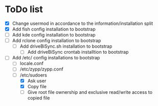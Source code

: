 # ToDo list

- [x] Change usermod in accordance to the information/installation split
- [x] Add fish config installation to bootstrap
- [ ] Add kde config installation to bootstrap
- [ ] Add rclone config installation to bootstrap
    - [ ] Add driveBiSync.sh installation to bootstrap
        - [ ] Add driveBiSync crontab installtion to bootstrap
- [ ] Add /etc/ config installations to bootstrap
    - [ ] locale.conf
    - [ ] /etc/zypp/zypp.conf
    - [ ] /etc/sudoers
        - [x] Ask user
        - [x] Copy file
        - [ ] Give root file ownership and exclusive read/write access to copied file
